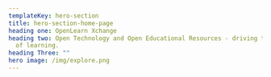 ```yaml
---
templateKey: hero-section
title: hero-section-home-page
heading one: OpenLearn Xchange
heading two: Open Technology and Open Educational Resources - driving the future
  of learning.
heading Three: ""
hero image: /img/explore.png
---
```

